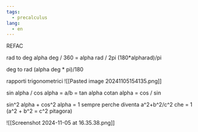 ```yaml
---
tags:
  - precalculus
lang:
  - en
---
```


REFAC

rad to deg
alpha deg / 360 = alpha rad / 2pi
(180\*alpharad)/pi

deg to rad
(alpha deg \* pi)/180

rapporti trigonometrici
![[Pasted image 20241105154135.png]]


sin alpha / cos alpha = a/b = tan alpha
cotan alpha = cos / sin

sin^2 alpha + cos^2 alpha = 1 sempre
perche diventa a^2+b^2/c^2 che = 1 (a^2 + b^2 = c^2 pitagora)

![[Screenshot 2024-11-05 at 16.35.38.png]]
